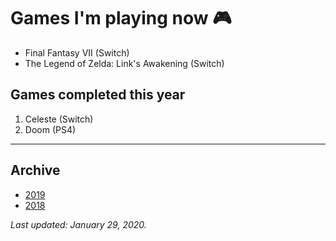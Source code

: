 # Games I'm playing now 🎮

- Final Fantasy VII (Switch)
- The Legend of Zelda: Link's Awakening (Switch)

## Games completed this year

1. Celeste (Switch)
1. Doom (PS4)

---

## Archive

- [2019](/play/2019)
- [2018](/play/2018)

*Last updated: January 29, 2020.*
